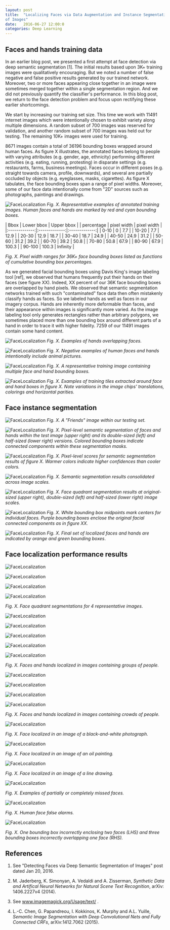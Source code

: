 ```yaml
---
layout: post
title:  "Localizing Faces via Data Augmentation and Instance Segmentation
of Images"
date:   2016-06-27 12:00:0
categories: Deep Learning
---
```


## Faces and hands training data

In an earlier blog post, we presented a first attempt at face detection via
deep semantic segmentation [1].  The initial results based upon 3K+
training images were qualitatively encouraging.  But we noted a number of
false negative and false positive results generated by our trained network.
Moreover, two or more faces appearing close together in an image were
sometimes merged together within a single segmentation region.  And we did
not previously quantify the classifier's performance.  In this blog post,
we return to the face detection problem and focus upon rectifying these
earlier shortcomings.

We start by increasing our training set size.  This time we work with 11491
internet images which were intentionally chosen to exhibit variety along
multiple dimensions.  A random subset of 700 images was reserved for
validation, and another random subset of 700 images was held out for
testing.  The remaining 10K+ images were used for training.

8671 images contain a total of 36196 bounding boxes wrapped around human
faces.  As figure X illustrates, the annotated faces belong to people with
varying attributes (e.g. gender, age, ethnicity) performing different
activities (e.g. eating, running, protesting) in disparate settings
(e.g. restaurants, farms, business meetings).  Faces occur in different
poses (e.g. straight towards camera, profile, downwards), and several are
partially occluded by objects (e.g. eyeglasses, masks, cigarettes).  As
figure X tabulates, the face bounding boxes span a range of pixel widths.
Moreover, some of our face data intentionally come from "2D" sources such
as photographs, paintings and drawings.

![FaceLocalization]({{site.url}}/blog/images/face_localization/training_images/training_montage.png)
*Fig. X. Representative examples of annotated training images.  Human faces
and hands are marked by red and cyan bounding boxes.*


|  Bbox   	| Lower bbox   	| Upper bbox   	|
|  percentage  	| pixel width   | pixel width  	| 
|:-------------:|:-------------:|:-------------:|
|   0-10	|  0 		| 7.7  		|
|   10-20	|  7.7	 	| 12.9  	|
|   20-30 	|  12.9		| 18.7  	| 
|   30-40 	|  18.7 	| 24.9  	|
|   40-50	|  24.9 	| 31.2  	| 
|   50-60	|  31.2 	| 39.2  	| 
|   60-70	|  39.2 	| 50.8	  	| 
|   70-80	|  50.8 	| 67.9  	| 
|   80-90	|  67.9		| 100.3  	| 
|   90-100	|  100.3	| Infinity  	| 

*Fig. X.  Pixel width ranges for 36K+ face bounding boxes listed as functions of
cumulative bounding box percentages.*

As we generated facial bounding boxes using Davis King's image labeling
tool [ref], we observed that humans frequently put their hands on their
faces (see figure XX).  Indeed, XX percent of our 36K face bounding boxes
are overlapped by hand pixels.  We observed that semantic segmentation
networks trained with such "contaminated" face data then often mistakenly
classify hands as faces.  So we labeled hands as well as faces in our
imagery corpus.  Hands are inherently more deformable than faces, and their
appearance within images is significantly more varied.  As the image
labeling tool only generates rectangles rather than arbitrary polygons, we
sometimes placed more than one bounding box around different parts of a
hand in order to trace it with higher fidelity.  7259 of our 11491 images
contain some hand content.

![FaceLocalization]({{site.url}}/blog/images/face_localization/training_images/hands_on_faces.png)
*Fig. X. Examples of hands overlapping faces.*








![FaceLocalization]({{site.url}}/blog/images/face_localization/training_images/animal_faces.png)
*Fig. X. Negative examples of human faces and hands intentionally include 
animal pictures.*

![FaceLocalization]({{site.url}}/blog/images/face_localization/data_augmentation/image_00692.jpg)
*Fig. X. A representative training image containing multiple face and hand
bounding boxes.*

![FaceLocalization]({{site.url}}/blog/images/face_localization/data_augmentation/output_6x3_tile_montage.jpg)
*Fig. X. Examples of training tiles extracted around face and hand boxes in
figure X.  Note variations in the image chips' translations, colorings and
horizontal parities.*



## Face instance segmentation

![FaceLocalization]({{site.url}}/blog/images/face_localization/testing_images/good_results/friends/image_04084.jpg)
*Fig. X. A "Friends" image within our testing set.*

![FaceLocalization]({{site.url}}/blog/images/face_localization/testing_images/good_results/friends/double_full_half_ccs.png)
*Fig. X.  Pixel-level semantic segmentation of faces and hands within
the test image (upper right) and its double-sized (left) and
half-sized (lower right) versions.  Colored bounding boxes indicate
connected components within these segmentation masks.*

![FaceLocalization]({{site.url}}/blog/images/face_localization/testing_images/good_results/friends/double_full_half_scores.png)
*Fig. X.  Pixel-level scores for semantic segmentation results of figure X.
Warmer colors indicate higher confidences than cooler colors.*

![FaceLocalization]({{site.url}}/blog/images/face_localization/testing_images/good_results/friends/flattened_segs_04084.png)
*Fig. X.  Semantic segmentation results consolidated across image scales.*


![FaceLocalization]({{site.url}}/blog/images/face_localization/testing_images/good_results/friends/double_full_half_quads.png)
*Fig. X.  Face quadrant segmentation results at original-sized (upper
right), double-sized (left) and half-sized (lower right) image scales.*

![FaceLocalization]({{site.url}}/blog/images/face_localization/testing_images/good_results/friends/quad_centers_04084_0.png)
*Fig. X.  White bounding box midpoints mark centers for individual faces.
Purple bounding boxes enclose the original facial connected components as
in figure XX.*


![FaceLocalization]({{site.url}}/blog/images/face_localization/testing_images/good_results/friends/segmented_image_04084.png)
*Fig. X.  Final set of localized faces and hands are indicated by orange
and green bounding boxes*.

## Face localization performance results

![FaceLocalization]({{site.url}}/blog/images/face_localization/testing_images/quadrant_masks/montage_image_01712__segmented_image_01712.jpg)

![FaceLocalization]({{site.url}}/blog/images/face_localization/testing_images/quadrant_masks/montage_image_00936__segmented_image_00936.jpg)

![FaceLocalization]({{site.url}}/blog/images/face_localization/testing_images/quadrant_masks/montage_image_01750__segmented_image_01750.jpg)

![FaceLocalization]({{site.url}}/blog/images/face_localization/testing_images/quadrant_masks/montage_image_00336___doublesized_segmented_image_00336.jpg)

*Fig. X.  Face quadrant segmentations for 4 representative images*.



![FaceLocalization]({{site.url}}/blog/images/face_localization/testing_images/good_results/montage_image_00014___segmented_image_00014.jpg)

![FaceLocalization]({{site.url}}/blog/images/face_localization/testing_images/good_results/montage_image_02124___segmented_image_02124.jpg)

![FaceLocalization]({{site.url}}/blog/images/face_localization/testing_images/good_results/montage_image_09626___segmented_image_09626.jpg)

![FaceLocalization]({{site.url}}/blog/images/face_localization/testing_images/good_results/montage_image_05893___segmented_image_05893.jpg)

![FaceLocalization]({{site.url}}/blog/images/face_localization/testing_images/good_results/montage_image_02192___segmented_image_02192.jpg)


*Fig. X.   Faces and hands localized in images containing groups of people.*

![FaceLocalization]({{site.url}}/blog/images/face_localization/testing_images/good_results/montage_image_08754___segmented_image_08754.jpg)

![FaceLocalization]({{site.url}}/blog/images/face_localization/testing_images/good_results/montage_image_09561___segmented_image_09561.jpg)

![FaceLocalization]({{site.url}}/blog/images/face_localization/testing_images/good_results/montage_image_03836___segmented_image_03836.jpg)

![FaceLocalization]({{site.url}}/blog/images/face_localization/testing_images/good_results/montage_image_02269___segmented_image_02269.jpg)

*Fig. X.   Faces and hands localized in images containing crowds of people.*

![FaceLocalization]({{site.url}}/blog/images/face_localization/testing_images/good_results/montage_image_10208___segmented_image_10208.jpg)

*Fig. X.   Face localized in an image of a black-and-white photograph.*

![FaceLocalization]({{site.url}}/blog/images/face_localization/testing_images/good_results/montage_image_05206___segmented_image_05206.jpg)

*Fig. X.   Face localized in an image of an oil painting.*

![FaceLocalization]({{site.url}}/blog/images/face_localization/testing_images/good_results/montage_image_05236___segmented_image_05236.jpg)

*Fig. X.   Face localized in an image of a line drawing.*


![FaceLocalization]({{site.url}}/blog/images/face_localization/testing_images/bad_results/false_negatives.png)

*Fig. X.   Examples of partially or completely missed faces.*

![FaceLocalization]({{site.url}}/blog/images/face_localization/testing_images/bad_results/false_positives.png)

*Fig. X.   Human face false alarms.*

![FaceLocalization]({{site.url}}/blog/images/face_localization/testing_images/bad_results/wrong_bboxes.png)

*Fig. X.  One bounding box incorrectly enclosing two faces (LHS) and three bounding
boxes incorrectly overlapping one face (RHS).*






## References

1.  See "Detecting Faces via Deep Semantic Segmentation of Images" post
dated Jan 20, 2016.

1.  M. Jaderberg, K. Simonyan, A. Vedaldi and A. Zisserman, *Synthetic Data
and Artifical Neural Networks for Natural Scene Text Recognition*, arXiv:
1406.2227v4 (2014).

2.  See www.imagemagick.org/Usage/text/ .

3.  L.-C. Chen, G. Papandreou, I. Kokkinos, K. Murphy and A.L. Yuille,
*Semantic Image Segmentation with Deep Convolutional Nets and Fully
Connected CRFs*, arXiv:1412.7062 (2015).


